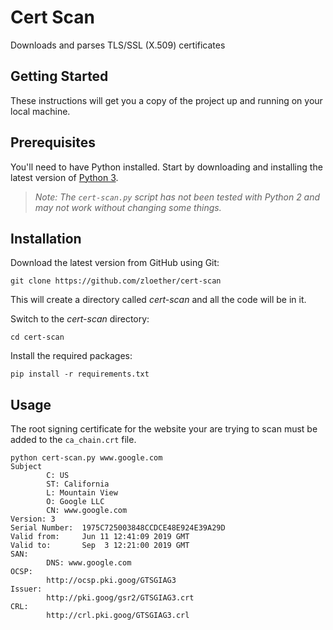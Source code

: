 # Cert Scan
Downloads and parses TLS/SSL (X.509) certificates

## Getting Started
These instructions will get you a copy of the project up and running on your local machine.

## Prerequisites
You'll need to have Python installed. Start by downloading and installing the latest version of [Python 3](https://www.python.org/downloads/).
> *Note: The `cert-scan.py` script has not been tested with Python 2 and may not work without changing some things.*

## Installation
Download the latest version from GitHub using Git:
```
git clone https://github.com/zloether/cert-scan
```
This will create a directory called *cert-scan* and all the code will be in it.

Switch to the *cert-scan* directory:
```
cd cert-scan
```

Install the required packages:
```
pip install -r requirements.txt
```

## Usage
The root signing certificate for the website your are trying to scan must be added to the `ca_chain.crt` file.


```
python cert-scan.py www.google.com
Subject
        C: US
        ST: California
        L: Mountain View
        O: Google LLC
        CN: www.google.com
Version: 3
Serial Number:  1975C725003848CCDCE48E924E39A29D
Valid from:     Jun 11 12:41:09 2019 GMT
Valid to:       Sep  3 12:21:00 2019 GMT
SAN:
        DNS: www.google.com
OCSP:
        http://ocsp.pki.goog/GTSGIAG3
Issuer:
        http://pki.goog/gsr2/GTSGIAG3.crt
CRL:
        http://crl.pki.goog/GTSGIAG3.crl
```